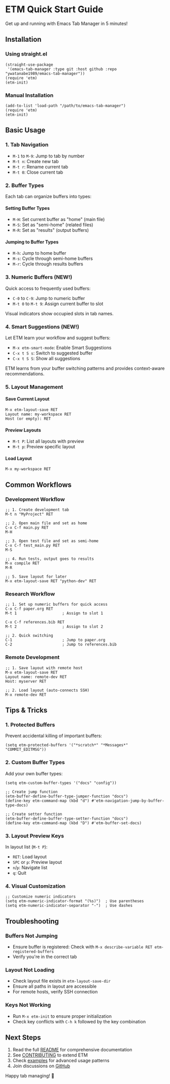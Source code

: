 # ETM Quick Start Guide

Get up and running with Emacs Tab Manager in 5 minutes!

## Installation

### Using straight.el
```elisp
(straight-use-package
 '(emacs-tab-manager :type git :host github :repo "ywatanabe1989/emacs-tab-manager"))
(require 'etm)
(etm-init)
```

### Manual Installation
```elisp
(add-to-list 'load-path "/path/to/emacs-tab-manager")
(require 'etm)
(etm-init)
```

## Basic Usage

### 1. Tab Navigation
- `M-1` to `M-9`: Jump to tab by number
- `M-t n`: Create new tab
- `M-t r`: Rename current tab
- `M-t 0`: Close current tab

### 2. Buffer Types
Each tab can organize buffers into types:

#### Setting Buffer Types
- `M-H`: Set current buffer as "home" (main file)
- `M-S`: Set as "semi-home" (related files)
- `M-R`: Set as "results" (output buffers)

#### Jumping to Buffer Types
- `M-h`: Jump to home buffer
- `M-s`: Cycle through semi-home buffers
- `M-r`: Cycle through results buffers

### 3. Numeric Buffers (NEW!)
Quick access to frequently used buffers:

- `C-0` to `C-9`: Jump to numeric buffer
- `M-t 0` to `M-t 9`: Assign current buffer to slot

Visual indicators show occupied slots in tab names.

### 4. Smart Suggestions (NEW!)
Let ETM learn your workflow and suggest buffers:

- `M-x etm-smart-mode`: Enable Smart Suggestions
- `C-x t S s`: Switch to suggested buffer
- `C-x t S S`: Show all suggestions

ETM learns from your buffer switching patterns and provides context-aware recommendations.

### 5. Layout Management

#### Save Current Layout
```
M-x etm-layout-save RET
Layout name: my-workspace RET
Host (or empty): RET
```

#### Preview Layouts
- `M-t P`: List all layouts with preview
- `M-t p`: Preview specific layout

#### Load Layout
```
M-x my-workspace RET
```

## Common Workflows

### Development Workflow
```elisp
;; 1. Create development tab
M-t n "MyProject" RET

;; 2. Open main file and set as home
C-x C-f main.py RET
M-H

;; 3. Open test file and set as semi-home
C-x C-f test_main.py RET
M-S

;; 4. Run tests, output goes to results
M-x compile RET
M-R

;; 5. Save layout for later
M-x etm-layout-save RET "python-dev" RET
```

### Research Workflow
```elisp
;; 1. Set up numeric buffers for quick access
C-x C-f paper.org RET
M-t 1                    ; Assign to slot 1

C-x C-f references.bib RET
M-t 2                    ; Assign to slot 2

;; 2. Quick switching
C-1                      ; Jump to paper.org
C-2                      ; Jump to references.bib
```

### Remote Development
```elisp
;; 1. Save layout with remote host
M-x etm-layout-save RET
Layout name: remote-dev RET
Host: myserver RET

;; 2. Load layout (auto-connects SSH)
M-x remote-dev RET
```

## Tips & Tricks

### 1. Protected Buffers
Prevent accidental killing of important buffers:
```elisp
(setq etm-protected-buffers '("*scratch*" "*Messages*" "COMMIT_EDITMSG"))
```

### 2. Custom Buffer Types
Add your own buffer types:
```elisp
(setq etm-custom-buffer-types '("docs" "config"))

;; Create jump function
(etm-buffer-define-buffer-type-jumper-function "docs")
(define-key etm-command-map (kbd "d") #'etm-navigation-jump-by-buffer-type-docs)

;; Create setter function
(etm-buffer-define-buffer-type-setter-function "docs")
(define-key etm-command-map (kbd "D") #'etm-buffer-set-docs)
```

### 3. Layout Preview Keys
In layout list (`M-t P`):
- `RET`: Load layout
- `SPC` or `p`: Preview layout
- `n`/`p`: Navigate list
- `q`: Quit

### 4. Visual Customization
```elisp
;; Customize numeric indicators
(setq etm-numeric-indicator-format "(%s)")  ; Use parentheses
(setq etm-numeric-indicator-separator "-")  ; Use dashes
```

## Troubleshooting

### Buffers Not Jumping
- Ensure buffer is registered: Check with `M-x describe-variable RET etm-registered-buffers`
- Verify you're in the correct tab

### Layout Not Loading
- Check layout file exists in `etm-layout-save-dir`
- Ensure all paths in layout are accessible
- For remote hosts, verify SSH connection

### Keys Not Working
- Run `M-x etm-init` to ensure proper initialization
- Check key conflicts with `C-h k` followed by the key combination

## Next Steps

1. Read the full [README](../README.md) for comprehensive documentation
2. See [CONTRIBUTING](../CONTRIBUTING.md) to extend ETM
3. Check [examples](examples/) for advanced usage patterns
4. Join discussions on [GitHub](https://github.com/ywatanabe1989/emacs-tab-manager)

Happy tab managing! 🎉